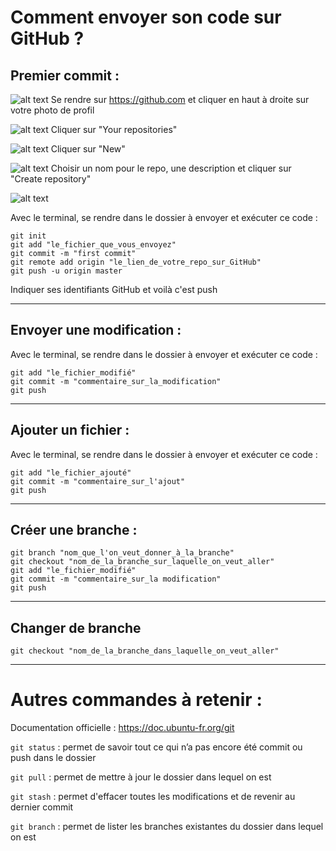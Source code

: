 # Comment envoyer son code sur GitHub ?

## Premier commit :

![alt text](https://github.com/LaManuAmiens/lessons/blob/master/GitHub/GitHub1.png)
Se rendre sur https://github.com et cliquer en haut à droite sur votre photo de profil

![alt text](https://github.com/LaManuAmiens/lessons/blob/master/GitHub/GitHub2.png)
Cliquer sur "Your repositories"

![alt text](https://github.com/LaManuAmiens/lessons/blob/master/GitHub/GitHub3.png)
Cliquer sur "New"

![alt text](https://github.com/LaManuAmiens/lessons/blob/master/GitHub/GitHub4.png)
Choisir un nom pour le repo, une description et cliquer sur "Create repository"

![alt text](https://github.com/LaManuAmiens/lessons/blob/master/GitHub/GitHub5.png)

Avec le terminal, se rendre dans le dossier à envoyer et exécuter ce code :


```
git init
git add "le_fichier_que_vous_envoyez"
git commit -m "first commit"
git remote add origin "le_lien_de_votre_repo_sur_GitHub"
git push -u origin master
```

Indiquer ses identifiants GitHub et voilà c'est push 

----

## Envoyer une modification :

Avec le terminal, se rendre dans le dossier à envoyer et exécuter ce code :

```
git add "le_fichier_modifié"
git commit -m "commentaire_sur_la_modification"
git push
```

----

## Ajouter un fichier :

Avec le terminal, se rendre dans le dossier à envoyer et exécuter ce code :

```
git add "le_fichier_ajouté"
git commit -m "commentaire_sur_l'ajout"
git push
```

----

## Créer une branche :

```
git branch "nom_que_l'on_veut_donner_à_la_branche"
git checkout "nom_de_la_branche_sur_laquelle_on_veut_aller"
git add "le_fichier_modifié"
git commit -m "commentaire_sur_la modification"
git push
```

----

## Changer de branche

```
git checkout "nom_de_la_branche_dans_laquelle_on_veut_aller"
```

----

# Autres commandes à retenir :

Documentation officielle : https://doc.ubuntu-fr.org/git

`git status` : permet de savoir tout ce qui n’a pas encore été commit ou push dans le dossier

`git pull` : permet de mettre à jour le dossier dans lequel on est

`git stash` : permet d'effacer toutes les modifications et de revenir au dernier commit

`git branch` : permet de lister les branches existantes du dossier dans lequel on est

